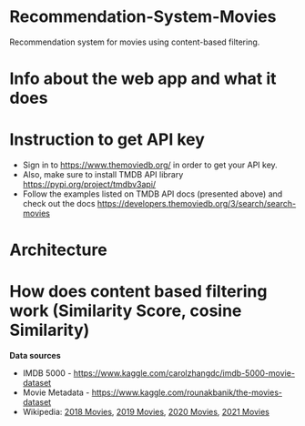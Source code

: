 # Recommendation-System-Movies
Recommendation system for movies using content-based filtering.

# Info about the web app and what it does

# Instruction to get API key
- Sign in to https://www.themoviedb.org/ in order to get your API key.
- Also, make sure to install TMDB API library https://pypi.org/project/tmdbv3api/
- Follow the examples listed on TMDB API docs (presented above) and check out the docs https://developers.themoviedb.org/3/search/search-movies

# Architecture

# How does content based filtering work (Similarity Score, cosine Similarity)

<b>Data sources</b>
- IMDB 5000 - https://www.kaggle.com/carolzhangdc/imdb-5000-movie-dataset
- Movie Metadata - https://www.kaggle.com/rounakbanik/the-movies-dataset
- Wikipedia: <a href="https://en.wikipedia.org/wiki/List_of_American_films_of_2018">2018 Movies</a>, <a href="https://en.wikipedia.org/wiki/List_of_American_films_of_2019">2019 Movies</a>, <a href="https://en.wikipedia.org/wiki/List_of_American_films_of_2020">2020 Movies</a>, <a href="https://en.wikipedia.org/wiki/List_of_American_films_of_2021">2021 Movies</a>

